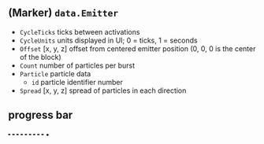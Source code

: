 ## (Marker) `data.Emitter`
* `CycleTicks` ticks between activations
* `CycleUnits` units displayed in UI; 0 = ticks, 1 = seconds
* `Offset` [x, y, z] offset from centered emitter position (0, 0, 0 is the center of the block)
* `Count` number of particles per burst
* `Particle` particle data
    * `id` particle identifier number
* `Spread` [x, y, z] spread of particles in each direction

## progress bar
╸╸╸╸╸╸╸╸╸•